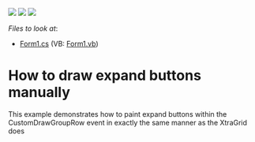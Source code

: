 <!-- default badges list -->
![](https://img.shields.io/endpoint?url=https://codecentral.devexpress.com/api/v1/VersionRange/128628109/13.1.4%2B)
[![](https://img.shields.io/badge/Open_in_DevExpress_Support_Center-FF7200?style=flat-square&logo=DevExpress&logoColor=white)](https://supportcenter.devexpress.com/ticket/details/E614)
[![](https://img.shields.io/badge/📖_How_to_use_DevExpress_Examples-e9f6fc?style=flat-square)](https://docs.devexpress.com/GeneralInformation/403183)
<!-- default badges end -->
<!-- default file list -->
*Files to look at*:

* [Form1.cs](./CS/Form1.cs) (VB: [Form1.vb](./VB/Form1.vb))
<!-- default file list end -->
# How to draw expand buttons manually


<p>This example demonstrates how to paint expand buttons within the CustomDrawGroupRow event in exactly the same manner as the XtraGrid does</p>

<br/>


